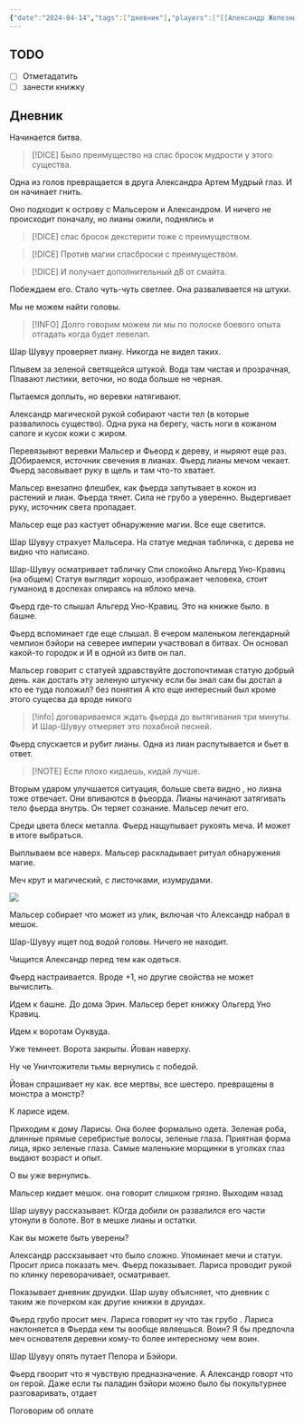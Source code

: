 ```yaml
---
{"date":"2024-04-14","tags":["дневник"],"players":["[[Александр Железный Кулак]]","[[Мальсер Лекмен]]","[[Фьерд Виггинс]]","[[Шар-Шувуу Полуночный]]"],"campaign":"Школа приключенцев Безелота. Переплетенные судьбы","world-date":"23 день весны 776","world-time-start":"после полудня","previous-session":"[[7 апреля 2024]]","next-session":null,"dg-publish":true,"permalink":"/14-aprelya-2024/","dgPassFrontmatter":true}
---
```



## TODO
- [ ] Отметадатить
- [ ] занести книжку 

## Дневник
Начинается битва.

> [!DICE] Было преимущество на спас бросок мудрости у этого существа.

Одна из голов превращается в друга Александра Артем Мудрый глаз. И он начинает гнить. 

Оно подходит к острову с Мальсером и Александром. И ничего не происходит поначалу, но лианы ожили, поднялись и 

> [!DICE] спас бросок декстерити тоже с преимуществом.

> [!DICE] Против магии спасброски с преимуществом.

> [!DICE] И получает дополнительный д8 от смайта.

Побеждаем его. Стало чуть-чуть светлее. Она разваливается на штуки. 

Мы не можем найти головы.

> [!INFO] Долго говорим можем ли мы по полоске боевого опыта отгадать когда будет левелап.

Шар Шувуу проверяет лиану. Никогда не видел таких. 

Плывем за зеленой светящейся штукой. Вода там чистая и прозрачная, Плавают листики, веточки, но вода больше не черная. 

Пытаемся доплыть, но веревки натягивают. 

Александр магической рукой собирают части тел (в которые развалилось существо). Одна рука на берегу, часть ноги в кожаном сапоге и кусок кожи с жиром. 

Перевязывют веревки Мальсер и Фьеорд к дереву, и ныряют еще раз. ДОбираемся, источник свечения в лианах. Фьерд лианы мечом чекает. Фьерд засовывает руку в щель и там что-то хватает. 

Мальсер внезапно флешбек, как фьерда запутывает в кокон из растений и лиан. Фьерда тянет. Сила не грубо а уверенно. Выдергивает руку, источник света пропадает. 

Мальсер еще раз кастует обнаружение магии. Все еще светится. 

Шар Шувуу страхует Мальсера. На статуе медная табличка, с дерева не видно что написано. 

Шар-Шувуу осматривает табличку
Спи спокойно Альгерд Уно-Кравиц (на общем)
Статуя выглядит хорошо, изображает человека, стоит гуманоид в доспехах опираясь на яблоко меча.

Фьерд где-то слышал Альгерд Уно-Кравиц. Это на книжке было. в башне.

Фьерд  вспоминает где еще слышал. В ечером маленьком легендарный чемпион бэйори на северее империи участвовал в битвах. Он  основал какой-то городок и И в одной из битв он пал. 

Мальсер говорит с статуей
здравствуйте достопочтимая статую
добрый день. 
как достать эту зеленую штукчку
если бы знал сам бы достал
а кто ее туда положил?
без понятия
А кто еще интересный был кроме этого сущесва
да вроде никого

> [!info] договариваемся ждать фьерда до вытягивания три минуты. И Шар-Шувуу отмеряет это похабной песней. 

Фьерд спускается и рубит лианы.  Одна из лиан распутывается и бьет в ответ. 

> [!NOTE] Если плохо кидаешь, кидай лучше.

Вторым ударом улучшается ситуация, больше света видно , но лиана тоже отвечает. Они впиваются в фьеорда. 
Лианы начинают затягивать тело фьерда внутрь. Он теряет сознание. Мальсер лечит его. 

Среди цвета блеск металла.
Фьерд нащупывает рукоять меча. И может в итоге выбраться. 

Выплываем все наверх. Мальсер раскладывает ритуал обнаружения магие.

Меч крут и магический, с листочками, изумрудами.

![](https://dnd-day.org/worlds/faeton/assets/pages/pYjvcco1LSbD2WGF-pages-iVamUsgCb0IMrgye-image-Xk2eeJI02PY9ecUe.png)

Мальсер собирает что может из улик, включая что Александр набрал в мешок.

Шар-Шувуу ищет под водой головы. Ничего не находит. 

Чищится Александр перед тем как одеться. 

Фьерд настраивается. Вроде +1, но другие свойства не может вычислить. 

Идем к башне. До дома Эрин. Мальсер берет книжку
Ольгерд Уно Кравиц. 

Идем к воротам Оуквуда.

Уже темнеет. Ворота закрыты. Йован наверху. 

Ну че
Уничтожители тьмы вернулись с победой.

Йован спрашивает ну как.
все мертвы, все шестеро. превращены в монстра
а монстр?

К ларисе идем.

Приходим к дому Ларисы. Она более формально одета. Зеленая роба, длинные прямые серебристые волосы, зеленые глаза. Приятная форма лица, ярко зеленые глаза. Самые маленькие морщинки в уголках глаз выдают возраст и опыт. 

О вы уже вернулись. 

Мальсер кидает мешок. она говорит слишком грязно. Выходим назад

Шар шувуу рассказывает. КОгда добили он развалился его части утонули в болоте. Вот в мешке лианы и остатки. 

Как вы можете  быть уверены?

Александр  расскзаывает что было сложно. Упоминает мечи и статуи. Просит лриса показать меч. Фьерд показывает. Лариса проводит рукой по клинку переворачивает, осматривает. 

Показывает дневник друидки. Шар шуву объясняет, что дневник с таким же почерком как другие книжки в друидах.

Фьерд грубо просит меч. Лариса говорит ну что так грубо . Лариса наклоняется в Фьерда кем ты вообще являешься. Воин? Я бы предпочла меч основателя деревни кому-то более интересному чем воин. 

Шар Шувуу опять путает Пелора и Бэйори. 

Фьерд гвоорит что я чувствую предназначение. А Александр говорт что он герой. Даже если ты паладин бэйори можно было бы покультурнее разговаривать, отдает 

Поговорим об оплате 